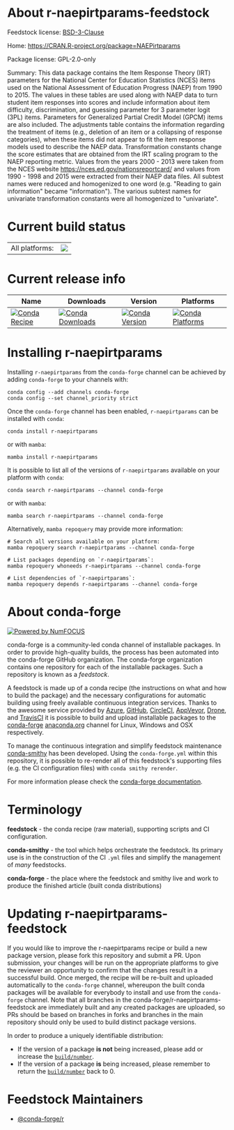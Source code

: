 About r-naepirtparams-feedstock
===============================

Feedstock license: [BSD-3-Clause](https://github.com/conda-forge/r-naepirtparams-feedstock/blob/main/LICENSE.txt)

Home: https://CRAN.R-project.org/package=NAEPirtparams

Package license: GPL-2.0-only

Summary: This data package contains the Item Response Theory (IRT) parameters for the National Center for Education Statistics (NCES) items used on the National Assessment of Education Progress (NAEP) from 1990 to 2015. The values in these tables are used along with NAEP data to turn student item responses into scores and include information about item difficulty, discrimination, and guessing parameter for 3 parameter logit (3PL) items. Parameters for Generalized Partial Credit Model (GPCM) items are also included. The adjustments table contains the information regarding the treatment of items (e.g., deletion of an item or a collapsing of response categories), when these items did not appear to fit the item response models used to describe the NAEP data. Transformation constants change the score estimates that are obtained from the IRT scaling program to the NAEP reporting metric. Values from the years 2000 - 2013 were taken from the NCES website <https://nces.ed.gov/nationsreportcard/> and values from 1990 - 1998 and 2015 were extracted from their NAEP data files. All subtest names were reduced and homogenized to one word (e.g. "Reading to gain information" became "information"). The various subtest names for univariate transformation constants were all homogenized to "univariate".

Current build status
====================


<table><tr><td>All platforms:</td>
    <td>
      <a href="https://dev.azure.com/conda-forge/feedstock-builds/_build/latest?definitionId=13453&branchName=main">
        <img src="https://dev.azure.com/conda-forge/feedstock-builds/_apis/build/status/r-naepirtparams-feedstock?branchName=main">
      </a>
    </td>
  </tr>
</table>

Current release info
====================

| Name | Downloads | Version | Platforms |
| --- | --- | --- | --- |
| [![Conda Recipe](https://img.shields.io/badge/recipe-r--naepirtparams-green.svg)](https://anaconda.org/conda-forge/r-naepirtparams) | [![Conda Downloads](https://img.shields.io/conda/dn/conda-forge/r-naepirtparams.svg)](https://anaconda.org/conda-forge/r-naepirtparams) | [![Conda Version](https://img.shields.io/conda/vn/conda-forge/r-naepirtparams.svg)](https://anaconda.org/conda-forge/r-naepirtparams) | [![Conda Platforms](https://img.shields.io/conda/pn/conda-forge/r-naepirtparams.svg)](https://anaconda.org/conda-forge/r-naepirtparams) |

Installing r-naepirtparams
==========================

Installing `r-naepirtparams` from the `conda-forge` channel can be achieved by adding `conda-forge` to your channels with:

```
conda config --add channels conda-forge
conda config --set channel_priority strict
```

Once the `conda-forge` channel has been enabled, `r-naepirtparams` can be installed with `conda`:

```
conda install r-naepirtparams
```

or with `mamba`:

```
mamba install r-naepirtparams
```

It is possible to list all of the versions of `r-naepirtparams` available on your platform with `conda`:

```
conda search r-naepirtparams --channel conda-forge
```

or with `mamba`:

```
mamba search r-naepirtparams --channel conda-forge
```

Alternatively, `mamba repoquery` may provide more information:

```
# Search all versions available on your platform:
mamba repoquery search r-naepirtparams --channel conda-forge

# List packages depending on `r-naepirtparams`:
mamba repoquery whoneeds r-naepirtparams --channel conda-forge

# List dependencies of `r-naepirtparams`:
mamba repoquery depends r-naepirtparams --channel conda-forge
```


About conda-forge
=================

[![Powered by
NumFOCUS](https://img.shields.io/badge/powered%20by-NumFOCUS-orange.svg?style=flat&colorA=E1523D&colorB=007D8A)](https://numfocus.org)

conda-forge is a community-led conda channel of installable packages.
In order to provide high-quality builds, the process has been automated into the
conda-forge GitHub organization. The conda-forge organization contains one repository
for each of the installable packages. Such a repository is known as a *feedstock*.

A feedstock is made up of a conda recipe (the instructions on what and how to build
the package) and the necessary configurations for automatic building using freely
available continuous integration services. Thanks to the awesome service provided by
[Azure](https://azure.microsoft.com/en-us/services/devops/), [GitHub](https://github.com/),
[CircleCI](https://circleci.com/), [AppVeyor](https://www.appveyor.com/),
[Drone](https://cloud.drone.io/welcome), and [TravisCI](https://travis-ci.com/)
it is possible to build and upload installable packages to the
[conda-forge](https://anaconda.org/conda-forge) [anaconda.org](https://anaconda.org/)
channel for Linux, Windows and OSX respectively.

To manage the continuous integration and simplify feedstock maintenance
[conda-smithy](https://github.com/conda-forge/conda-smithy) has been developed.
Using the ``conda-forge.yml`` within this repository, it is possible to re-render all of
this feedstock's supporting files (e.g. the CI configuration files) with ``conda smithy rerender``.

For more information please check the [conda-forge documentation](https://conda-forge.org/docs/).

Terminology
===========

**feedstock** - the conda recipe (raw material), supporting scripts and CI configuration.

**conda-smithy** - the tool which helps orchestrate the feedstock.
                   Its primary use is in the construction of the CI ``.yml`` files
                   and simplify the management of *many* feedstocks.

**conda-forge** - the place where the feedstock and smithy live and work to
                  produce the finished article (built conda distributions)


Updating r-naepirtparams-feedstock
==================================

If you would like to improve the r-naepirtparams recipe or build a new
package version, please fork this repository and submit a PR. Upon submission,
your changes will be run on the appropriate platforms to give the reviewer an
opportunity to confirm that the changes result in a successful build. Once
merged, the recipe will be re-built and uploaded automatically to the
`conda-forge` channel, whereupon the built conda packages will be available for
everybody to install and use from the `conda-forge` channel.
Note that all branches in the conda-forge/r-naepirtparams-feedstock are
immediately built and any created packages are uploaded, so PRs should be based
on branches in forks and branches in the main repository should only be used to
build distinct package versions.

In order to produce a uniquely identifiable distribution:
 * If the version of a package **is not** being increased, please add or increase
   the [``build/number``](https://docs.conda.io/projects/conda-build/en/latest/resources/define-metadata.html#build-number-and-string).
 * If the version of a package **is** being increased, please remember to return
   the [``build/number``](https://docs.conda.io/projects/conda-build/en/latest/resources/define-metadata.html#build-number-and-string)
   back to 0.

Feedstock Maintainers
=====================

* [@conda-forge/r](https://github.com/conda-forge/r/)


